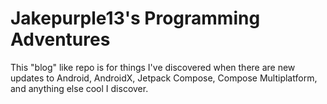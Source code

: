 # Jakepurple13's Programming Adventures

This "blog" like repo is for things I've discovered when there are new updates to Android, AndroidX, Jetpack Compose,
Compose Multiplatform, and anything else cool I discover.